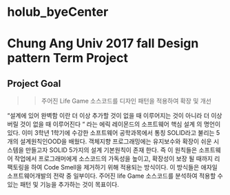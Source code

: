 # holub_byeCenter
# Chung Ang Univ 2017 fall Design pattern Term Project 

## Project Goal
>> 주어진 Life Game 소스코드를 디자인 패턴을 적용하여 확장 및 개선 

“설계에 있어 완벽함 이란 더 이상 추가할 것이 없을 때 이루어지는 것이 아니라 더 이상 버릴 것이 없을 때 이루어진다 “ 라는 에릭 레이몬드의 소프트웨어 핵심 설계 의 명언이 있다.
이미 3학년 1학기에 수강한 소프트웨어 공학과목에서 통칭 SOLID라고 불리는 5개의 설계원칙인OOD을 배웠다. 
객체지향 프로그래밍에는 유지보수와 확장이 쉬운 시스템을 만들고자 SOLID 5가지의 설계 기본원칙이 존재 한다. 즉 이 원칙들은 소프트웨어 작업에서 프로그래머에게 소스코드의 가독성을 높이고, 확장성이 보장 될 때까지 리팩토링을 하여 Code Smell을 제거하기 위해 적용되는 방식이다. 이 방식들은 애자일 소프트웨어개발의 전략 중 일부이다. 주어진 life Game 소스코드를 분석하여 적용할 수 있는 패턴 및 기능을 추가하는 것이 목표이다. 
